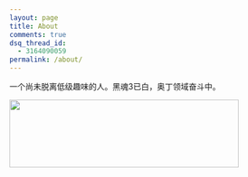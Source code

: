 ```yaml
---
layout: page
title: About
comments: true
dsq_thread_id:
  - 3164090059
permalink: /about/
---
```


一个尚未脱离低级趣味的人。黑魂3已白，奥丁领域奋斗中。

[<img src="http://card.psnprofiles.com/1/kyomanGCC.png" width="405" height="120" class="alignleft" />](http://psnprofiles.com/kyomanGCC)

